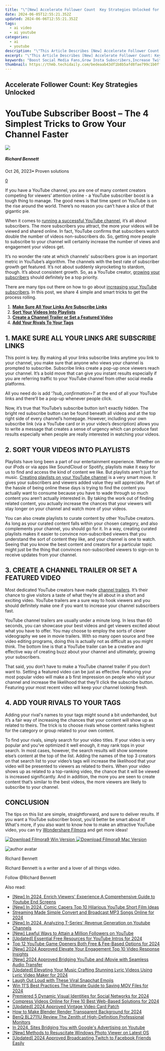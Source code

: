 ```yaml
---
title: "\"[New] Accelerate Follower Count  Key Strategies Unlocked for 2024\""
date: 2024-06-05T12:55:21.352Z
updated: 2024-06-06T12:55:21.352Z
tags:
  - ai video
  - ai youtube
categories:
  - ai
  - youtube
description: "\"This Article Describes [New] Accelerate Follower Count: Key Strategies Unlocked for 2024\""
excerpt: "\"This Article Describes [New] Accelerate Follower Count: Key Strategies Unlocked for 2024\""
keywords: "Boost Social Media Fans,Grow Insta Subscribers,Increase Twitter Following,Expand Facebook Likes,Rise LinkedIn Connections,Enhance YouTube Views,Amplify Pinterest Engagement"
thumbnail: https://thmb.techidaily.com/bedeaab43df1b8b5afd8fae799c1b0ff2cb5a9adc8ca952932303c5e2c53ba39.jpg
---
```


## Accelerate Follower Count: Key Strategies Unlocked

# YouTube Subscriber Boost – The 4 Simplest Tricks to Grow Your Channel Faster

![](https://images.wondershare.com/filmora/article-images/richard-bennett.jpg)

##### Richard Bennett

 Oct 26, 2023• Proven solutions

[0](#commentsBoxSeoTemplate)

If you have a YouTube channel, you are one of many content creators competing for viewers’ attention online - a YouTube subscriber boost is a tough thing to manage. The good news is that time spent on YouTube is on the rise around the world. There’s no reason you can’t have a slice of that gigantic pie.

When it comes to [running a successful YouTube channel](https://www.filmora.io/community-blog/24-smart-ways-that-actually-work---how-to-grow-309.html), it’s all about subscribers. The more subscribers you attract, the more your videos will be viewed and shared online. In fact, YouTube confirms that subscribers watch double the number of videos non-subscribers do. So, getting more people to subscribe to your channel will certainly increase the number of views and engagement your videos get.

It’s no wonder the rate at which channels’ subscribers grow is an important metric in YouTube’s algorithm. The channels with the best rate of subscriber growth get featured. It’s not about suddenly skyrocketing to stardom, though. It’s about consistent growth. So, as a YouTube creator, [growing your subscribers](https://www.filmora.io/community-blog/25-smart-and-proven-tactics--how-to-get-your-youtube-302.html) should definitely be a top priority.

There are many tips out there on how to go about [increasing your YouTube subscribers](https://www.filmora.io/community-blog/the-top-10-smartest-ways-to-promote-your-youtube-channel-311.html). In this post, we share 4 simple and smart tricks to get the process rolling.

1. [**Make Sure All Your Links Are Subscribe Links**](#links)
2. **[Sort Your Videos Into Playlists](#sort)**
3. [**Create a Channel Trailer or Set a Featured Video**](#trailer)
4. [**Add Your Rivals To Your Tags**](#rivals)

## **1\. MAKE SURE ALL YOUR LINKS ARE SUBSCRIBE LINKS**

This point is key. By making all your links subscribe links anytime you link to your channel, you make sure that anyone who views your channel is prompted to subscribe. Subscribe links create a pop-up once viewers reach your channel. It’s a bold move that can give you instant results especially if you are referring traffic to your YouTube channel from other social media platforms.

All you need do is add ‘_?sub\_confirmation=1_’ at the end of all your YouTube links and there’ll be a pop-up whenever people click.

Now, it’s true that YouTube’s subscribe button isn’t exactly hidden. The bright red subscribe button can be found beneath all videos and at the top right side of every channel’s homepage. However, including your own subscribe link (via a YouTube card or in your video’s description) allows you to write a message that creates a sense of urgency which can produce fast results especially when people are really interested in watching your videos.

## **2\. SORT YOUR VIDEOS INTO PLAYLISTS**

Playlists have long been a part of our entertainment experience. Whether on our iPods or via apps like SoundCloud or Spotify, playlists make it easy for us to find and access the kind of content we like. But playlists aren’t just for music. [Creating playlists on your YouTube channel](https://www.filmora.io/community-blog/creating-and-managing-youtube-playlists-88.html) is a very smart move. It gives your subscribers and viewers added value they will appreciate. Part of the hassle of being online these days is trying to find the content you actually want to consume because you have to wade through so much content you aren’t actually interested in. By taking the work out of finding related content, you actually increase the chances that your viewers will stay longer on your channel and watch more of your videos.

You can also create playlists to curate content by other YouTube creators. As long as your curated content falls within your chosen category, and also complements your channel, you should go for it. In a way, creating curated playlists makes it easier to convince non-subscribed viewers that you understand the sort of content they like, and your channel is one to watch. Seeing that you know the best content and creators for a particular topic might just be the thing that convinces non-subscribed viewers to sign-on to receive updates from your channel.

## **3\. CREATE A CHANNEL TRAILER OR SET A FEATURED VIDEO**

Most dedicated YouTube creators have made [channel trailers](https://tools.techidaily.com/wondershare/filmora/download/). It’s their chance to give visitors a taste of what they’re all about in a short and exciting video. YouTube trailers are a sure way to hook viewers and you should definitely make one if you want to increase your channel subscribers fast.

YouTube channel trailers are usually under a minute long. In less than 60 seconds, you can showcase your best videos and get viewers excited about what you have to offer. You may choose to employ the sorts of clever videography we see in movie trailers. With so many open source and free video editing programs, doing this is actually not as difficult as you might think. The bottom line is that a YouTube trailer can be a creative and effective way of creating buzz about your channel and ultimately, growing your subscribers.

That said, you don’t have to make a YouTube channel trailer if you don’t want to. Setting a featured video can be just as effective. Featuring your most popular video will make a b first impression on people who visit your channel and increase the likelihood that they’ll click the subscribe button. Featuring your most recent video will keep your channel looking fresh.

## **4\. ADD YOUR RIVALS TO YOUR TAGS**

Adding your rival's names to your tags might sound a bit underhanded, but it’s a fair way of increasing the chances that your content will show up as related to theirs. The trick is to choose rivals whose content ranks highest for the category or group related to your own content.

To find your rivals, simply search for your video titles. If your video is very popular and you’ve optimized it well enough, it may rank tops in your search. In most cases, however, the search results will show someone else’s content at the top of the list. Adding the names of the top 3 creators on that search list to your video’s tags will increase the likelihood that your video will be presented to viewers as related to theirs. When your video shows up as related to a top-ranking video, the chance that it will be viewed is increased significantly. And in addition, the more you are seen to create content that’s similar to the best videos, the more viewers are likely to subscribe to your channel.

## **CONCLUSION**

The tips on this list are simple, straightforward, and sure to deliver results. If you want a YouTube subscriber boost, you’d better be smart about it! What's more, if you also want to know how to make an attractive YouTube video, you can try [Wondershare Filmora](https://tools.techidaily.com/wondershare/filmora/download/) and get more ideas!

[![Download Filmora9 Win Version](https://images.wondershare.com/filmora/guide/download-btn-win.jpg) ](https://tools.techidaily.com/wondershare/filmora/download/) [![Download Filmora9 Mac Version](https://images.wondershare.com/filmora/guide/download-btn-mac.jpg) ](https://tools.techidaily.com/wondershare/filmora/download/)

![author avatar](https://images.wondershare.com/filmora/article-images/richard-bennett.jpg)

Richard Bennett

Richard Bennett is a writer and a lover of all things video.

Follow @Richard Bennett

<span class="atpl-alsoreadstyle">Also read:</span>
<div><ul>
<li><a href="https://facebook-video-share.techidaily.com/new-in-2024-enrich-viewers-experience-a-comprehensive-guide-to-youtube-end-screens/"><u>[New] In 2024, Enrich Viewers' Experience  A Comprehensive Guide to Youtube End Screens</u></a></li>
<li><a href="https://facebook-video-share.techidaily.com/new-in-2024-comic-capers-top-10-hilarious-youtube-short-film-ideas/"><u>[New] In 2024, Comic Capers  Top 10 Hilarious YouTube Short Film Ideas</u></a></li>
<li><a href="https://facebook-video-share.techidaily.com/streaming-made-simple-convert-and-broadcast-mp3-songs-online-for-2024/"><u>Streaming Made Simple  Convert and Broadcast MP3 Songs Online for 2024</u></a></li>
<li><a href="https://facebook-video-share.techidaily.com/new-in-2024-analyzing-t-series-revenue-generation-on-youtube-channels/"><u>[New] In 2024, Analyzing T-Series' Revenue Generation on Youtube Channels</u></a></li>
<li><a href="https://facebook-video-share.techidaily.com/new-lawful-ways-to-attain-a-million-followers-on-youtube/"><u>[New] Lawful Ways to Attain a Million Followers on YouTube</u></a></li>
<li><a href="https://facebook-video-share.techidaily.com/updated-essential-free-resources-for-youtube-intros-for-2024/"><u>[Updated] Essential Free Resources for YouTube Intros for 2024</u></a></li>
<li><a href="https://facebook-video-share.techidaily.com/top-12-youtube-game-openers-both-free-and-fee-based-options-for-2024/"><u>Top 12 YouTube Game Openers  Both Free & Fee-Based Options for 2024</u></a></li>
<li><a href="https://facebook-video-share.techidaily.com/new-2024-approved-elevate-your-engagement-top-10-video-response-insights/"><u>[New] 2024 Approved  Elevate Your Engagement  Top 10 Video Response Insights</u></a></li>
<li><a href="https://facebook-video-share.techidaily.com/new-2024-approved-bridging-youtube-and-imovie-with-seamless-audio-transfer/"><u>[New] 2024 Approved  Bridging YouTube and iMovie with Seamless Audio Transfer</u></a></li>
<li><a href="https://facebook-video-share.techidaily.com/updated-elevating-your-music-crafting-stunning-lyric-videos-using-lyric-video-maker-for-2024/"><u>[Updated] Elevating Your Music  Crafting Stunning Lyric Videos Using Lyric Video Maker for 2024</u></a></li>
<li><a href="https://tiktok-clips.techidaily.com/laugh-out-loud-with-these-viral-snapchat-emojis/"><u>Laugh Out Loud with These Viral Snapchat Emojis</u></a></li>
<li><a href="https://screen-capture.techidaily.com/win-11s-best-practices-the-ultimate-guide-to-saving-mov-files-for-2024/"><u>Win 11'S Best Practices  The Ultimate Guide to Saving MOV Files for 2024</u></a></li>
<li><a href="https://discord-videos.techidaily.com/premiered-5-dynamic-visual-identities-for-social-networks-for-2024/"><u>Premiered 5 Dynamic Visual Identities for Social Networks for 2024</u></a></li>
<li><a href="https://smart-video-creator.techidaily.com/compress-videos-online-for-free-10-best-web-based-solutions-for-2024/"><u>Compress Videos Online for Free 10 Best Web-Based Solutions for 2024</u></a></li>
<li><a href="https://screen-capture.techidaily.com/updated-2024-approved-vintage-video-card-patch/"><u>[Updated] 2024 Approved  Vintage Video Card Patch</u></a></li>
<li><a href="https://ai-editing-video.techidaily.com/how-to-make-blender-render-transparent-background-for-2024/"><u>How to Make Blender Render Transparent Background for 2024</u></a></li>
<li><a href="https://extra-lessons.techidaily.com/benq-bl2711u-review-the-zenith-of-high-definition-professional-monitors/"><u>BenQ BL2711U Review  The Zenith of High-Definition Professional Monitors</u></a></li>
<li><a href="https://youtube-stream.techidaily.com/in-2024-sites-bridging-you-with-googles-advertising-on-youtube/"><u>In 2024, Sites Bridging You with Google's Advertising on Youtube</u></a></li>
<li><a href="https://extra-guidance.techidaily.com/new-methods-to-resuscitate-windows-photo-viewer-on-latest-os/"><u>[New] Methods to Resuscitate Windows Photo Viewer on Latest OS</u></a></li>
<li><a href="https://facebook-clips.techidaily.com/updated-2024-approved-broadcasting-twitch-to-facebook-friends-easily/"><u>[Updated] 2024 Approved  Broadcasting Twitch to Facebook Friends Easily</u></a></li>
</ul></div>

<ins class="adsbygoogle"
      style="display:block"
      data-ad-client="ca-pub-7571918770474297"
      data-ad-slot="8358498916"
      data-ad-format="auto"
      data-full-width-responsive="true"></ins>